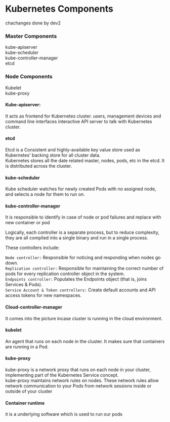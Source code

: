 # Kubernetes Components
chachanges done by dev2
### Master Components  
  kube-apiserver  
  kube-scheduler  
  kube-controller-manager  
  etcd  

### Node Components  
  Kubelet  
  kube-proxy  


#### Kube-apiserver: 
 It acts as frontend for Kubernetes cluster. users, management devices and command line interfaces interactive API server to talk with Kubernetes cluster. 


#### etcd 
 Etcd is a Consistent and highly-available key value store used as Kubernetes' backing store for all cluster data.  
Kubernetes stores all the date related master, nodes, pods, etc in the etcd. It is distributed across the cluster. 


#### kube-scheduler
  Kube scheduler watches for newly created Pods with no assigned node, and selects a node for them to run on.

#### kube-controller-manager
  It is responsible to identify in case of node or pod failures and replace with new container or pod

Logically, each controller is a separate process, but to reduce complexity, they are all compiled into a single binary and run in a single process.

These controllers include:

`Node controller:` Responsible for noticing and responding when nodes go down.  
`Replication controller:` Responsible for maintaining the correct number of pods for every replication controller object in the system.  
`Endpoints controller:` Populates the Endpoints object (that is, joins Services & Pods).  
`Service Account & Token controllers:` Create default accounts and API access tokens for new namespaces.  


#### Cloud-controller-manager 
  It comes into the picture incase cluster is running in the cloud environment. 


#### kubelet
  An agent that runs on each node in the cluster. It makes sure that containers are running in a Pod.

#### kube-proxy 
  kube-proxy is a network proxy that runs on each node in your cluster, implementing part of the Kubernetes Service concept.  
  kube-proxy maintains network rules on nodes. These network rules allow network communication to your Pods from network sessions inside or outside of your cluster

#### Container runtime 
  it is a underlying software which is used to run our pods 
